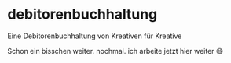 # debitorenbuchhaltung
Eine Debitorenbuchhaltung von Kreativen für Kreative

Schon ein bisschen weiter.
nochmal.
ich arbeite jetzt hier weiter :smile:
